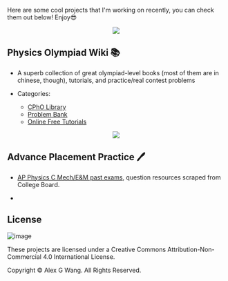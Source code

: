 
Here are some cool projects that I'm working on recently, you can check them out below! Enjoy😎

<div align=center><img src="https://user-images.githubusercontent.com/104330029/202926394-c9073028-623c-4436-b4a6-d9318c6a6fd3.png"></div>

## Physics Olympiad Wiki 📚

- A superb collection of great olympiad-level books (most of them are in chinese, though), tutorials, and practice/real contest problems

- Categories:

  - [CPhO Library](https://pan.cpho.wiki/)
  - [Problem Bank](https://bank.cpho.wiki/)
  - [Online Free Tutorials](https://tutorial.cpho.wiki/)

<div align=center><img src="https://user-images.githubusercontent.com/104330029/202926331-4ce13e77-4987-46e2-9582-9e496b3dcb4a.png"></div>

## Advance Placement Practice 🖊

- [AP Physics C Mech/E&M past exams](https://apc-practice.vercel.app/), question resources scraped from College Board.

- 

## License

![image](https://user-images.githubusercontent.com/104330029/202926970-7893f4c8-6f4a-4044-ab36-7c7005f46716.png)

These projects are licensed under a Creative Commons Attribution-Non-Commercial 4.0 International License.

Copyright © Alex G Wang. All Rights Reserved.
